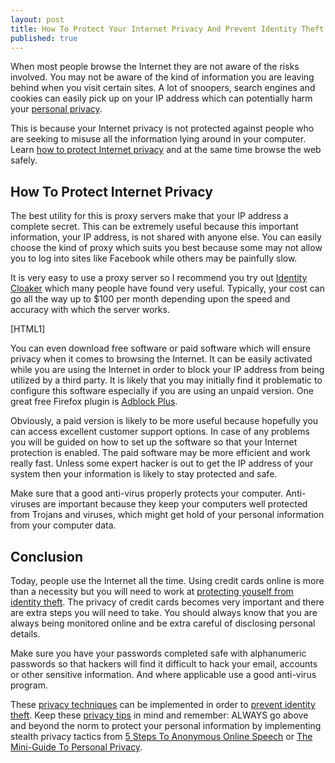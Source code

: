 ```yaml
---
layout: post
title: How To Protect Your Internet Privacy And Prevent Identity Theft
published: true
---
```

<p>When most people browse the Internet they are not aware of the risks involved. You may not be aware of the kind of information you are leaving behind when you visit certain sites. A lot of snoopers, search engines and cookies can easily pick up on your IP address which can potentially harm your <a title="personal privacy" href="http://www.howtovanish.com/2012/03/7-effective-privacy-techniques-for-reducing-risk-of-identity-theft/">personal privacy</a>.</p>
<p>This is because your Internet privacy is not protected against people who are seeking to misuse all the information lying around in your computer. Learn <a title="how to protect internet privacy" href="http://www.howtovanish.com/2012/04/how-to-protect-internet-privacy">how to protect Internet privacy</a> and at the same time browse the web safely.</p>
<h2>How To Protect Internet Privacy</h2>
<p>The best utility for this is proxy servers make that your IP address a complete secret. This can be extremely useful because this important information, your IP address, is not shared with anyone else. You can easily choose the kind of proxy which suits you best because some may not allow you to log into sites like Facebook while others may be painfully slow.</p>
<p>It is very easy to use a proxy server so I recommend you try out <a title="Identity Cloaker" href="http://www.identitycloaker.com/?a_aid=how2vanish_idcloaker&amp;a_bid=2" target="_blank">Identity Cloaker</a> which many people have found very useful. Typically, your cost can go all the way up to $100 per month depending upon the speed and accuracy with which the server works.</p>
<p>[HTML1]</p>
<p>You can even download free software or paid software which will ensure privacy when it comes to browsing the Internet. It can be easily activated while you are using the Internet in order to block your IP address from being utilized by a third party. It is likely that you may initially find it problematic to configure this software especially if you are using an unpaid version. One great free Firefox plugin is <a title="adblock plus" href="http://adblockplus.org/en/" target="_blank">Adblock Plus</a>.</p>
<p>Obviously, a paid version is likely to be more useful because hopefully you can access excellent customer support options. In case of any problems you will be guided on how to set up the software so that your Internet protection is enabled. The paid software may be more efficient and work really fast. Unless some expert hacker is out to get the IP address of your system then your information is likely to stay protected and safe.</p>
<p>Make sure that a good anti-virus properly protects your computer. Anti-viruses are important because they keep your computers well protected from Trojans and viruses, which might get hold of your personal information from your computer data.</p>
<h2>Conclusion</h2>
<p>Today, people use the Internet all the time. Using credit cards online is more than a necessity but you will need to work at <a title="identity theft protection" href="http://www.howtovanish.com/2012/03/how-to-prevent-identity-theft-and-what-to-do-if-it-happens/">protecting youself from identity theft</a>. The privacy of credit cards becomes very important and there are extra steps you will need to take. You should always know that you are always being monitored online and be extra careful of disclosing personal details.</p>
<p>Make sure you have your passwords completed safe with alphanumeric passwords so that hackers will find it difficult to hack your email, accounts or other sensitive information. And where applicable use a good anti-virus program.</p>
<p>These <a title="privacy techniques" href="http://www.howtovanish.com/privacy-tools-and-resources/" target="_blank">privacy techniques</a> can be implemented in order to <a title="prevent identity theft" href="http://www.howtovanish.com/2012/03/how-to-prevent-identity-theft-and-what-to-do-if-it-happens/" target="_blank">prevent identity theft</a>. Keep these <a title="privacy tips" href="http://www.howtovanish.com/2012/03/10-privacy-tips-for-protecting-your-identity-and-avoiding-identity-theft/" target="_blank">privacy tips</a> in mind and remember: ALWAYS go above and beyond the norm to protect your personal information by implementing stealth privacy tactics from <a title="5 Steps To Anonymous Online Speech" href="http://www.howtovanish.com/AnonymousWebsiteCart" target="_blank">5 Steps To Anonymous Online Speech</a> or <a title="Mini-Guide To Personal Privacy" href="http://www.howtovanish.com/2012/03/bitcoin/index.php#personalprivacyminiguide" target="_blank">The Mini-Guide To Personal Privacy</a>.</p>
